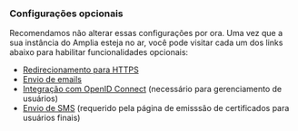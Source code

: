 ﻿### Configurações opcionais

Recomendamos não alterar essas configurações por ora. Uma vez que a sua instância do Amplia esteja no ar, você
pode visitar cada um dos links abaixo para habilitar funcionalidades opcionais:

* [Redirecionamento para HTTPS](../configure-https-redirect.md)
* [Envio de emails](../configure-email.md)
* [Integração com OpenID Connect](../configure-oidc.md) (necessário para gerenciamento de usuários)
* [Envio de SMS](../configure-sms.md) (requerido pela página de emisssão de certificados para usuários finais)
